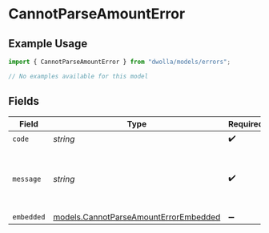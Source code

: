 # CannotParseAmountError

## Example Usage

```typescript
import { CannotParseAmountError } from "dwolla/models/errors";

// No examples available for this model
```

## Fields

| Field                                                                                   | Type                                                                                    | Required                                                                                | Description                                                                             | Example                                                                                 |
| --------------------------------------------------------------------------------------- | --------------------------------------------------------------------------------------- | --------------------------------------------------------------------------------------- | --------------------------------------------------------------------------------------- | --------------------------------------------------------------------------------------- |
| `code`                                                                                  | *string*                                                                                | :heavy_check_mark:                                                                      | N/A                                                                                     | ValidationError                                                                         |
| `message`                                                                               | *string*                                                                                | :heavy_check_mark:                                                                      | N/A                                                                                     | Validation error(s) present. See embedded errors list for more details.                 |
| `embedded`                                                                              | [models.CannotParseAmountErrorEmbedded](../../models/cannotparseamounterrorembedded.md) | :heavy_minus_sign:                                                                      | N/A                                                                                     |                                                                                         |